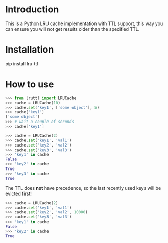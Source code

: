 # Introduction

This is a Python LRU cache implementation with TTL support, this way you can ensure you will not get results older than the specified TTL.

# Installation

pip install lru-ttl

# How to use

```python
>>> from lruttl import LRUCache
>>> cache = LRUCache(10)
>>> cache.set('key1', ['some object'], 5)
>>> cache['key1']
['some object']
>>> # wait a couple of seconds
>>> cache['key1']

```

```python
>>> cache = LRUCache(2)
>>> cache.set('key1', 'val1')
>>> cache.set('key2', 'val2')
>>> cache.set('key3', 'val3')
>>> 'key1' in cache
False
>>> 'key2' in cache
True
>>> 'key3' in cache
True
```

The TTL does **not** have precedence, so the last recently used keys will be evicted first!


```python
>>> cache = LRUCache(2)
>>> cache.set('key1', 'val1')
>>> cache.set('key2', 'val2', 10000)
>>> cache.set('key3', 'val3')
>>> 'key1' in cache
False
>>> 'key2' in cache
True
```
